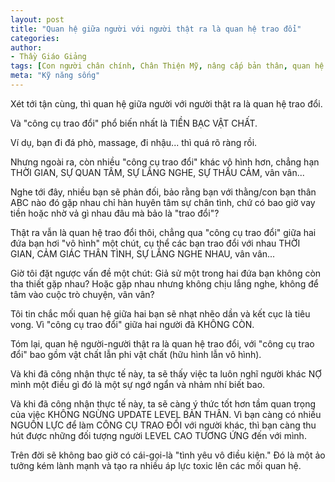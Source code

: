 ```yaml
---
layout: post
title: "Quan hệ giữa người với người thật ra là quan hệ trao đổi"
categories:
author:
- Thầy Giáo Giảng
tags: [Con người chân chính, Chân Thiện Mỹ, nâng cấp bản thân, quan hệ trao đổi]
meta: "Kỹ năng sống"
---
```

Xét tới tận cùng, thì quan hệ giữa người với người thật ra là quan hệ trao đổi.

Và "công cụ trao đổi" phổ biến nhất là TIỀN BẠC VẬT CHẤT.

Ví dụ, bạn đi đá phò, massage, đi nhậu... thì quá rõ ràng rồi.

Nhưng ngoài ra, còn nhiều "công cụ trao đổi" khác vô hình hơn, chẳng hạn THỜI GIAN, SỰ QUAN TÂM, SỰ LẮNG NGHE, SỰ THẤU CẢM, vân vân...

Nghe tới đây, nhiều bạn sẽ phản đối, bảo rằng bạn với thằng/con bạn thân ABC nào đó gặp nhau chỉ hàn huyên tâm sự chân tình, chứ có bao giờ vay tiền hoặc nhờ vả gì nhau đâu mà bảo là "trao đổi"?

Thật ra vẫn là quan hệ trao đổi thôi, chẳng qua "công cụ trao đổi" giữa hai đứa bạn hơi "vô hình" một chút, cụ thể các bạn trao đổi với nhau THỜI GIAN, CẢM GIÁC THÂN TÌNH, SỰ LẮNG NGHE NHAU, vân vân...

Giờ tôi đặt ngược vấn đề một chút: Giả sử một trong hai đứa bạn không còn tha thiết gặp nhau? Hoặc gặp nhau nhưng không chịu lắng nghe, không để tâm vào cuộc trò chuyện, vân vân? 

Tôi tin chắc mối quan hệ giữa hai bạn sẽ nhạt nhẽo dần và kết cục là tiêu vong. Vì "công cụ trao đổi" giữa hai người đã KHÔNG CÒN.

Tóm lại, quan hệ người-người thật ra là quan hệ trao đổi, với "công cụ trao đổi" bao gồm vật chất lẫn phi vật chất (hữu hình lẫn vô hình). 

Và khi đã công nhận thực tế này, ta sẽ thấy việc ta luôn nghĩ người khác NỢ mình một điều gì đó là một sự ngớ ngẩn và nhảm nhí biết bao.

Và khi đã công nhận thực tế này, ta sẽ càng ý thức tốt hơn tầm quan trọng của việc KHÔNG NGỪNG UPDATE LEVEL BẢN THÂN. Vì bạn càng có nhiều NGUỒN LỰC để làm CÔNG CỤ TRAO ĐỔI với người khác, thì bạn càng thu hút được những đối tượng người LEVEL CAO TƯƠNG ỨNG đến với mình.<!--excerpt.s-->
<div class="post-copyright"><div class="content">Trên đời sẽ không bao giờ có cái-gọi-là "tình yêu vô điều kiện." Đó là một ảo tưởng kém lành mạnh và tạo ra nhiều áp lực toxic lên các mối quan hệ.</div></div>